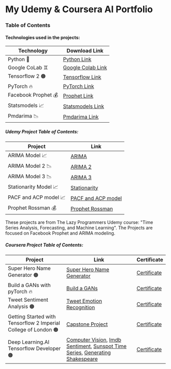 # My Udemy & Coursera AI Portfolio

### Table of Contents

#### Technologies used in the projects:

| Technology  | Download Link |
| ------------- | ------------- |
| Python :snake: | [Python Link](https://www.python.org/) |
| Google CoLab :gemini:  | [Google Colab Link](https://colab.research.google.com/)  |
| Tensorflow 2 :orange_circle: | [Tensorflow Link](https://www.tensorflow.org/install) |
| PyTorch :fire: | [PyTorch Link](https://pytorch.org/) |
| Facebook Prophet :moneybag: | [Prophet Link](https://facebook.github.io/prophet/) |
| Statsmodels :chart_with_upwards_trend: | [Statsmodels Link](https://www.statsmodels.org/stable/index.html) |
|Pmdarima :chart_with_downwards_trend: |[Pmdarima Link](https://pypi.org/project/pmdarima/) |

##### Udemy Project Table of Contents:

| Project  | Link | 
| ------------- | ------------- | 
| ARIMA Model :chart_with_upwards_trend: |[ARIMA](https://github.com/KielDeMarco/AI_Portfolio/blob/main/TimeSeries/ARIMA/ARIMA.ipynb) |
| ARIMA Model 2 :chart_with_downwards_trend: | [ARIMA 2](https://github.com/KielDeMarco/AI_Portfolio/blob/main/TimeSeries/ARIMA/Arima_2.ipynb) | 
| ARIMA Model 3 :chart_with_downwards_trend: | [ARIMA 3](https://github.com/KielDeMarco/AI_Portfolio/blob/main/TimeSeries/ARIMA/ARIMA_3.ipynb)  |
| Stationarity Model :chart_with_upwards_trend: | [Stationarity](https://github.com/KielDeMarco/AI_Portfolio/blob/main/TimeSeries/ARIMA/Stationarity.ipynb)  | 
| PACF and ACP model :chart_with_upwards_trend: | [PACF and ACP model](https://github.com/KielDeMarco/AI_Portfolio/blob/main/TimeSeries/ARIMA/PACF_and_ACF.ipynb)  | 
| Prophet Rossman :moneybag: | [Prophet Rossman](https://github.com/KielDeMarco/AI_Portfolio/blob/main/TimeSeries/Prophet_Rossman.ipynb)  | 

These projects are from The Lazy Programmers Udemy course: "Time Series Analysis, Forecasting, and Machine Learning". The Projects are focused on Facebook Prophet and ARIMA modeling.

##### Coursera Project Table of Contents:

| Project  | Link | Certificate |
| ------------- | ------------- | ------------- |
| Super Hero Name Generator :orange_circle: |[Super Hero Name Generator](https://github.com/KielDeMarco/AI_Portfolio/blob/main/Coursera/Superhero_Name_Generator_Learner.ipynb)  |[Certificate](https://www.coursera.org/account/accomplishments/certificate/KBJPR96BZQJ2) |
| Build a GANs with pyTorch :fire: |[Build a GANs](https://github.com/KielDeMarco/AI_Portfolio/blob/main/Coursera/Build_a_Generative_Adversarial_Network_.ipynb)  |[Certificate](https://www.coursera.org/account/accomplishments/certificate/FV24N5JVR2TZ) |
| Tweet Sentiment Analysis :orange_circle: |[Tweet Emotion Recognition](https://github.com/KielDeMarco/AI_Portfolio/blob/main/Coursera/Tweet_Emotion_Recognition_Learner.ipynb)  |[Certificate](https://www.coursera.org/account/accomplishments/certificate/GKW3FD5PH5VV) |
|  Getting Started with Tensorflow 2 Imperial College of London :orange_circle:| [Capstone Project](https://github.com/KielDeMarco/AI_Portfolio/blob/main/Coursera/Capstone_Project.ipynb) | [Certificate](https://www.coursera.org/account/accomplishments/certificate/AUDUWHK9EA79) |
| Deep Learning.AI Tensorflow Developer :orange_circle: |[Computer Vision](https://github.com/KielDeMarco/AI_Portfolio/blob/main/Coursera/Lab2-Computer-Vision.ipynb), [Imdb Sentiment](https://github.com/KielDeMarco/AI_Portfolio/blob/main/Coursera/imdb_sentiment.ipynb), [Sunspot Time Series](https://github.com/KielDeMarco/AI_Portfolio/blob/main/Coursera/SunSpot_TIme_Series.ipynb), [Generating Shakespeare](https://github.com/KielDeMarco/AI_Portfolio/blob/main/Coursera/%20Generating_Shakespeare.ipynb) |[Certificate](https://www.coursera.org/account/accomplishments/specialization/certificate/BVVRVYAMSLXY) |


